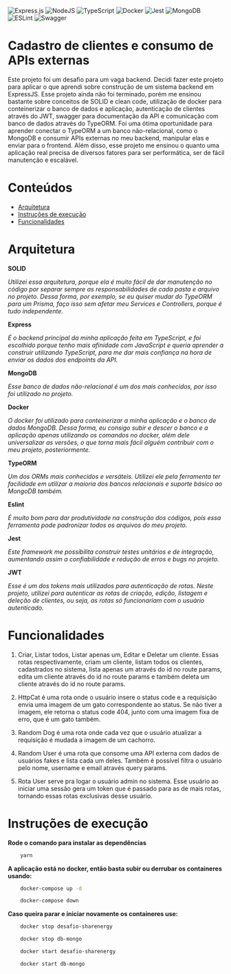 ![Express.js](https://img.shields.io/badge/express.js-%23404d59.svg?style=for-the-badge&logo=express&logoColor=%2361DAFB) ![NodeJS](https://img.shields.io/badge/node.js-6DA55F?style=for-the-badge&logo=node.js&logoColor=white) ![TypeScript](https://img.shields.io/badge/typescript-%23007ACC.svg?style=for-the-badge&logo=typescript&logoColor=white) ![Docker](https://img.shields.io/badge/docker-%230db7ed.svg?style=for-the-badge&logo=docker&logoColor=white) ![Jest](https://img.shields.io/badge/-jest-%23C21325?style=for-the-badge&logo=jest&logoColor=white) ![MongoDB](https://img.shields.io/badge/MongoDB-%234ea94b.svg?style=for-the-badge&logo=mongodb&logoColor=white) ![ESLint](https://img.shields.io/badge/ESLint-4B3263?style=for-the-badge&logo=eslint&logoColor=white) ![Swagger](https://img.shields.io/badge/-Swagger-%23Clojure?style=for-the-badge&logo=swagger&logoColor=white)


# Cadastro de clientes e consumo de APIs externas

Este projeto foi um desafio para um vaga backend. Decidi fazer este projeto para aplicar o que aprendi sobre construção de um sistema backend em ExpressJS. Esse projeto ainda não foi terminado, porém me ensinou bastante sobre conceitos de SOLID e clean code, utilização de docker para conteinerizar o banco de dados e aplicação, autenticação de clientes através do JWT, swagger para documentação da API e comunicação com banco de dados através do TypeORM. Foi uma ótima oportunidade para aprender conectar o TypeORM a um banco não-relacional, como o MongoDB e consumir APIs externas no meu backend, manipular elas e enviar para o frontend. Além disso, esse projeto me ensinou o quanto uma aplicação real precisa de diversos fatores para ser performática, ser de fácil manutenção e escalável.


# Conteúdos

- [Arquitetura](#arquitetura) 
- [Instruções de execução](#instruções-de-execução)
- [Funcionalidades](#funcionalidades)


# Arquitetura 

**SOLID**

*Utilizei essa arquitetura, porque ela é muito fácil de dar manutenção no código por separar sempre as responsabilidades de cada pasta e arquivo no projeto. Dessa forma, por exemplo, se eu quiser mudar do TypeORM para um Prisma, faço isso sem afetar meu Services e Controllers, porque é tudo independente.*

**Express**

*É o backend principal da minha aplicação feita em TypeScript, e foi escolhido porque tenho mais afinidade com JavaScript e queria aprender a construir utilizando TypeScript, para me dar mais confiança na hora de enviar os dados dos endpoints da API.*

**MongoDB**

*Esse banco de dados não-relacional é um dos mais conhecidos, por isso foi utilizado no projeto.*

**Docker**

*O docker foi utilizado para conteinerizar a minha aplicação e o banco de dados MongoDB. Dessa forma, eu consigo subir e descer o banco e a aplicação apenas utilizando os comandos no docker, além dele universalizar as versões, o que torna mais fácil alguém contribuir com o meu projeto, posteriormente.*

**TypeORM**

*Um dos ORMs mais conhecidos e versáteis. Utilizei ele pela ferramenta ter facilidade em utilizar a maioria dos bancos relacionais e suporte básico ao MongoDB também.*

**Eslint**

*É muito bom para dar produtividade na construção dos códigos, pois essa ferramenta pode padronizar todos os arquivos do meu projeto.*

**Jest**

*Este framework me possibilita construir testes unitários e de integração, aumentando assim a confiabilidade e redução de erros e bugs no projeto.*

**JWT**

*Esse é um dos tokens mais utilizados para autenticação de rotas. Neste projeto, utilizei para autenticar as rotas de criação, edição, listagem e deleção de clientes, ou seja, as rotas só funcionariam com o usuário autenticado.*


# Funcionalidades

1. Criar, Listar todos, Listar apenas um, Editar e Deletar um cliente. Essas rotas respectivamente, criam um cliente, listam todos os clientes, cadastrados no sistema, lista apenas um através do id no route params, edita um cliente através do id no route params e também deleta um cliente através do id no route params.

2. HttpCat é uma rota onde o usuário insere o status code e a requisição envia uma imagem de um gato correspondente ao status. Se não tiver a imagem, ele retorna o status code 404, junto com uma imagem fixa de erro, que é um gato também.

3. Random Dog é uma rota onde cada vez que o usuário atualizar a requisição é mudada a imagem de um cachorro.

4. Random User é uma rota que consome uma API externa com dados de usuários fakes e lista cada um deles. Também é possível filtra o usuário pelo nome, username e email através query params.

5. Rota User serve pra logar o usuário admin no sistema. Esse usuário ao iniciar uma sessão gera um token que é passado para as de mais rotas, tornando essas rotas exclusivas desse usuário.


# Instruções de execução

**Rode o comando para instalar as dependências**

```bash
    yarn 
```

**A aplicação está no docker, então basta subir ou derrubar os containeres usando:**

```bash
    docker-compose up -d
```

```bash
    docker-compose down
```

**Caso queira parar e iniciar novamente os containeres use:**

```bash
    docker stop desafio-sharenergy
```

```bash
    docker stop db-mongo
```

```bash
    docker start desafio-sharenergy
```

```bash
    docker start db-mongo
```
